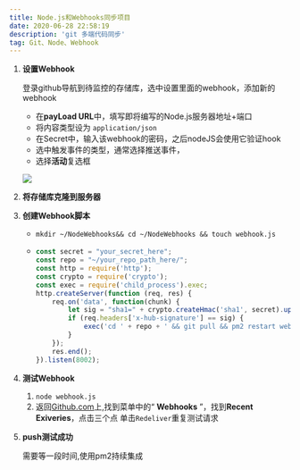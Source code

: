 ```yaml
---
title: Node.js和Webhooks同步项目
date: 2020-06-28 22:58:19
description: 'git 多端代码同步'
tag: Git、Node、Webhook
---
```


1. **设置Webhook**

   登录github导航到待监控的存储库，选中设置里面的webhook，添加新的webhook

   * 在**payLoad URL**中，填写即将编写的Node.js服务器地址+端口
   * 将内容类型设为 `application/json`
   * 在Secret中，输入该webhook的密码，之后nodeJS会使用它验证hook
   * 选中触发事件的类型，通常选择推送事件，
   * 选择**活动**复选框

   ![](http://img.massivejohn.com/webhook.png)

2. **将存储库克隆到服务器**

3. **创建Webhook脚本**

   * `mkdir ~/NodeWebhooks&& cd ~/NodeWebhooks && touch webhook.js `

   * ```javascript
     const secret = "your_secret_here";
     const repo = "~/your_repo_path_here/";
     const http = require('http');
     const crypto = require('crypto');
     const exec = require('child_process').exec;
     http.createServer(function (req, res) {
         req.on('data', function(chunk) {
             let sig = "sha1=" + crypto.createHmac('sha1', secret).update(chunk.toString()).digest('hex');
             if (req.headers['x-hub-signature'] == sig) {
                 exec('cd ' + repo + ' && git pull && pm2 restart webhook');
             }
         });
         res.end();
     }).listen(8002);
     ```

4. **测试Webhook**

   1. `node webhook.js`
   2. 返回[Github.com](https://github.com/)上,找到菜单中的“ **Webhooks** ”，找到**Recent Exiveries**，点击三个点 单击`Redeliver`重复测试请求

5. **push测试成功**

   需要等一段时间,使用pm2持续集成